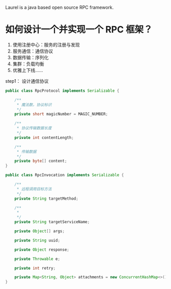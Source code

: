 Laurel is a java based open source RPC framework.


# 如何设计一个并实现一个 RPC 框架？

1. 使用注册中心：服务的注册与发现
2. 服务通信：通信协议
3. 数据传输：序列化
4. 集群：负载均衡
5. 优雅上下线……


step1： 设计通信协议
```java
public class RpcProtocol implements Serializable {

    /**
     * 魔法数，协议标识
     */
    private short magicNumber = MAGIC_NUMBER;

    /**
     * 协议传输数据长度
     */
    private int contentLength;

    /**
     * 传输数据
     */
    private byte[] content;
}
```

```java
public class RpcInvocation implements Serializable {

    /**
     * 远程调用目标方法
     */
    private String targetMethod;

    /**
     * 
     */
    private String targetServiceName;

    private Object[] args;

    private String uuid;

    private Object response;

    private Throwable e;

    private int retry;

    private Map<String, Object> attachments = new ConcurrentHashMap<>();
}

```
